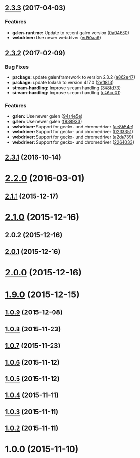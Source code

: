 <a name="2.3.3"></a>
## [2.3.3](https://github.com/hypery2k/gulp-galenframework/compare/v2.3.2...v2.3.3) (2017-04-03)


### Features

* **galen-runtime:** Update to recent galen version ([0a04660](https://github.com/hypery2k/gulp-galenframework/commit/0a04660))
* **webdriver:** Use newer webdriver ([ed90aa9](https://github.com/hypery2k/gulp-galenframework/commit/ed90aa9))



<a name="2.3.2"></a>
## [2.3.2](https://github.com/hypery2k/gulp-galenframework/compare/v2.3.1...v2.3.2) (2017-02-09)


### Bug Fixes

* **package:** update galenframework to version 2.3.2 ([a862e47](https://github.com/hypery2k/gulp-galenframework/commit/a862e47))
* **package:** update lodash to version 4.17.0 ([2eff813](https://github.com/hypery2k/gulp-galenframework/commit/2eff813))
* **stream-handling:** Improve stream handling ([348fd73](https://github.com/hypery2k/gulp-galenframework/commit/348fd73))
* **stream-handling:** Improve stream handling ([c46cc01](https://github.com/hypery2k/gulp-galenframework/commit/c46cc01))


### Features

* **galen:** Use newer galen ([94a4e5e](https://github.com/hypery2k/gulp-galenframework/commit/94a4e5e))
* **galen:** Use newer galen ([f838933](https://github.com/hypery2k/gulp-galenframework/commit/f838933))
* **webdriver:** Support for gecko- und chromedriver ([ae8b54e](https://github.com/hypery2k/gulp-galenframework/commit/ae8b54e))
* **webdriver:** Support for gecko- und chromedriver ([0238351](https://github.com/hypery2k/gulp-galenframework/commit/0238351))
* **webdriver:** Support for gecko- und chromedriver ([a2da739](https://github.com/hypery2k/gulp-galenframework/commit/a2da739))
* **webdriver:** Support for gecko- und chromedriver ([2264033](https://github.com/hypery2k/gulp-galenframework/commit/2264033))



<a name="2.3.1"></a>
## [2.3.1](https://github.com/hypery2k/gulp-galenframework/compare/v2.3.0...v2.3.1) (2016-10-14)



<a name="2.2.0"></a>
# [2.2.0](https://github.com/hypery2k/gulp-galenframework/compare/v2.1.1...v2.2.0) (2016-03-01)



<a name="2.1.1"></a>
## [2.1.1](https://github.com/hypery2k/gulp-galenframework/compare/v2.1.0...v2.1.1) (2015-12-17)



<a name="2.1.0"></a>
# [2.1.0](https://github.com/hypery2k/gulp-galenframework/compare/v2.0.2...v2.1.0) (2015-12-16)



<a name="2.0.2"></a>
## [2.0.2](https://github.com/hypery2k/gulp-galenframework/compare/v2.0.1...v2.0.2) (2015-12-16)



<a name="2.0.1"></a>
## [2.0.1](https://github.com/hypery2k/gulp-galenframework/compare/v2.0.0...v2.0.1) (2015-12-16)



<a name="2.0.0"></a>
# [2.0.0](https://github.com/hypery2k/gulp-galenframework/compare/v1.9.0...v2.0.0) (2015-12-16)



<a name="1.9.0"></a>
# [1.9.0](https://github.com/hypery2k/gulp-galenframework/compare/v1.0.9...v1.9.0) (2015-12-15)



<a name="1.0.9"></a>
## [1.0.9](https://github.com/hypery2k/gulp-galenframework/compare/v1.0.8...v1.0.9) (2015-12-08)



<a name="1.0.8"></a>
## [1.0.8](https://github.com/hypery2k/gulp-galenframework/compare/v1.0.7...v1.0.8) (2015-11-23)



<a name="1.0.7"></a>
## [1.0.7](https://github.com/hypery2k/gulp-galenframework/compare/v1.0.6...v1.0.7) (2015-11-23)



<a name="1.0.6"></a>
## [1.0.6](https://github.com/hypery2k/gulp-galenframework/compare/v1.0.5...v1.0.6) (2015-11-12)



<a name="1.0.5"></a>
## [1.0.5](https://github.com/hypery2k/gulp-galenframework/compare/v1.0.4...v1.0.5) (2015-11-12)



<a name="1.0.4"></a>
## [1.0.4](https://github.com/hypery2k/gulp-galenframework/compare/v1.0.3...v1.0.4) (2015-11-11)



<a name="1.0.3"></a>
## [1.0.3](https://github.com/hypery2k/gulp-galenframework/compare/v1.0.2...v1.0.3) (2015-11-11)



<a name="1.0.2"></a>
## [1.0.2](https://github.com/hypery2k/gulp-galenframework/compare/v1.0.0...v1.0.2) (2015-11-11)



<a name="1.0.0"></a>
# 1.0.0 (2015-11-10)



